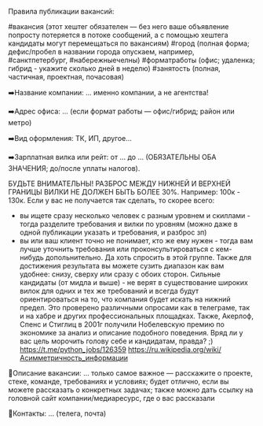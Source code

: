 
Правила публикации вакансий:

#вакансия (этот хештег обязателен — без него ваше объявление попросту потеряется в потоке сообщений, а с помощью хештега кандидаты могут перемещаться по вакансиям)
#город (полная форма; дефис/пробел в названии города опускаем, например, #санктпетербург, #набережныечелны)
#форматработы (офис; удаленка; гибрид - укажите сколько дней в неделю)
#занятость (полная, частичная, проектная, почасовая)

➡️Название компании: ... именно компании, а не агентства!

➡️Адрес офиса: ... (если формат работы — офис/гибрид; район или метро)

➡️Вид оформления: ТК, ИП, другое...

➡️Зарплатная вилка или рейт: от ... до ... (ОБЯЗАТЕЛЬНЫ ОБА ЗНАЧЕНИЯ; до/после уплаты налогов).

БУДЬТЕ ВНИМАТЕЛЬНЫ! РАЗБРОС МЕЖДУ НИЖНЕЙ И ВЕРХНЕЙ ГРАНИЦЫ ВИЛКИ НЕ ДОЛЖЕН БЫТЬ БОЛЕЕ 30%. Например: 100к - 130к. Если у вас не получается так сделать, то скорее всего:
- вы ищете сразу несколько человек с разным уровнем и скиллами - тогда разделите требования и вилки по уровням (можно даже в одной публикации указать и требования, и разброс зп)
- вы или ваш клиент точно не понимает, кто же ему нужен - тогда вам лучше уточнить требования или проконсультироваться с кем-нибудь допольнительно. Да хоть спросить в этой группе. Также для достижения результата вы можете сузить диапазон как вам удобнее: снизу, сверху или сразу с обоих сторон.
Сильные кандидаты (от мидла и выше) - не верят в существование широких вилок для одних и тех же требований и всегда будут ориентироваться на то, что компания будет искать на нижний предел. Это проверено различными опросами как в телеграме, так и на хабре и других профессиональных площадках.
Также, Акерлоф, Спенс и Стиглиц в 2001г получили Нобелевскую премию по экономике за анализ и описание подобного поведения.
Вряд ли у вас цель морочить голову себе и кандидатам, правда? ;)
https://t.me/python_jobs/126359
https://ru.wikipedia.org/wiki/Асимметричность_информации


🔹Описание вакансии: ... только самое важное — расскажите о проекте, стеке, команде, требованиях и условиях; будет отлично, если вы можете рассказать о конкретных задачах;
также можно дать ссылку на головной сайт компании/медиаресурс, где о вас рассказали

📌Контакты: ... (телега, почта)
